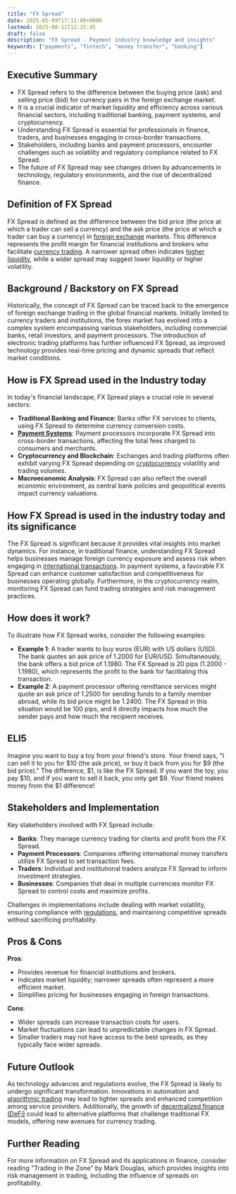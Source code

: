 ```yaml
---
title: "FX Spread"
date: 2025-05-09T17:11:00+0000
lastmod: 2025-08-11T12:15:45
draft: false
description: "FX Spread - Payment industry knowledge and insights"
keywords: ["payments", "fintech", "money transfer", "banking"]
---
```


## Executive Summary

  - FX Spread refers to the difference between the buying price (ask) and selling price (bid) for currency pairs in the foreign exchange market.
  - It is a crucial indicator of market liquidity and efficiency across various financial sectors, including traditional banking, payment systems, and cryptocurrency.
  - Understanding FX Spread is essential for professionals in finance, traders, and businesses engaging in cross-border transactions.
  - Stakeholders, including banks and payment processors, encounter challenges such as volatility and regulatory compliance related to FX Spread.
  - The future of FX Spread may see changes driven by advancements in technology, regulatory environments, and the rise of decentralized finance.

## Definition of FX Spread
FX Spread is defined as the difference between the bid price (the price at which a trader can sell a currency) and the ask price (the price at which a trader can buy a currency) in [foreign exchange](https://faisalkhanllc.xyz/resources/payments-wiki/f/fx-foreign-exchange/) markets. This difference represents the profit margin for financial institutions and brokers who facilitate [currency trading](https://faisalkhanllc.xyz/resources/payments-wiki/c/currency-exchange/). A narrower spread often indicates [higher liquidity](https://faisalkhanllc.xyz/resources/payments-wiki/l/liquidity/), while a wider spread may suggest lower liquidity or higher volatility.

## Background / Backstory on FX Spread
Historically, the concept of FX Spread can be traced back to the emergence of foreign exchange trading in the global financial markets. Initially limited to currency traders and institutions, the forex market has evolved into a complex system encompassing various stakeholders, including commercial banks, retail investors, and payment processors. The introduction of electronic trading platforms has further influenced FX Spread, as improved technology provides real-time pricing and dynamic spreads that reflect market conditions. 

## How is FX Spread used in the Industry today
In today's financial landscape, FX Spread plays a crucial role in several sectors:

- **Traditional Banking and Finance**: Banks offer FX services to clients, using FX Spread to determine currency conversion costs.
- **[Payment Systems](https://faisalkhanllc.xyz/resources/payments-wiki/p/payment-processor/)**: Payment processors incorporate FX Spread into cross-border transactions, affecting the total fees charged to consumers and merchants.
- **Cryptocurrency and Blockchain**: Exchanges and trading platforms often exhibit varying FX Spread depending on [cryptocurrency](https://faisalkhanllc.xyz/resources/payments-wiki/c/cryptocurrency/) volatility and trading volumes.
- **Macroeconomic Analysis**: FX Spread can also reflect the overall economic environment, as central bank policies and geopolitical events impact currency valuations.

## How FX Spread is used in the industry today and its significance
The FX Spread is significant because it provides vital insights into market dynamics. For instance, in traditional finance, understanding FX Spread helps businesses manage foreign currency exposure and assess risk when engaging in [international transactions](https://faisalkhanllc.xyz/resources/payments-wiki/c/cross-border-payments/). In payment systems, a favorable FX Spread can enhance customer satisfaction and competitiveness for businesses operating globally. Furthermore, in the cryptocurrency realm, monitoring FX Spread can fund trading strategies and risk management practices.

## How does it work?
To illustrate how FX Spread works, consider the following examples:

- **Example 1**: A trader wants to buy euros (EUR) with US dollars (USD). The bank quotes an ask price of 1.2000 for EUR/USD. Simultaneously, the bank offers a bid price of 1.1980. The FX Spread is 20 pips (1.2000 - 1.1980), which represents the profit to the bank for facilitating this transaction. 
- **Example 2**: A payment processor offering remittance services might quote an ask price of 1.2500 for sending funds to a family member abroad, while its bid price might be 1.2400. The FX Spread in this situation would be 100 pips, and it directly impacts how much the sender pays and how much the recipient receives.

## ELI5
Imagine you want to buy a toy from your friend's store. Your friend says, "I can sell it to you for $10 (the ask price), or buy it back from you for $9 (the bid price)." The difference, $1, is like the FX Spread. If you want the toy, you pay $10, and if you want to sell it back, you only get $9. Your friend makes money from the $1 difference!

## Stakeholders and Implementation
Key stakeholders involved with FX Spread include:

- **Banks**: They manage currency trading for clients and profit from the FX Spread.
- **Payment Processors**: Companies offering international money transfers utilize FX Spread to set transaction fees.
- **Traders**: Individual and institutional traders analyze FX Spread to inform investment strategies.
- **Businesses**: Companies that deal in multiple currencies monitor FX Spread to control costs and maximize profits.

Challenges in implementations include dealing with market volatility, ensuring compliance with [regulations](https://faisalkhanllc.xyz/resources/payments-wiki/f/financial-regulatory-frameworks/), and maintaining competitive spreads without sacrificing profitability.

## Pros & Cons
**Pros**:  

- Provides revenue for financial institutions and brokers.  
- Indicates market liquidity; narrower spreads often represent a more efficient market.  
- Simplifies pricing for businesses engaging in foreign transactions.

**Cons**:  

- Wider spreads can increase transaction costs for users.  
- Market fluctuations can lead to unpredictable changes in FX Spread.  
- Smaller traders may not have access to the best spreads, as they typically face wider spreads.

## Future Outlook
As technology advances and regulations evolve, the FX Spread is likely to undergo significant transformation. Innovations in automation and [algorithmic trading](https://faisalkhanllc.xyz/resources/payments-wiki/m/market-maker/) may lead to tighter spreads and enhanced competition among service providers. Additionally, the growth of [decentralized finance (DeFi)](https://faisalkhanllc.xyz/resources/payments-wiki/d/decentralized-finance-defi/) could lead to alternative platforms that challenge traditional FX models, offering new avenues for currency trading.

## Further Reading
For more information on FX Spread and its applications in finance, consider reading "Trading in the Zone" by Mark Douglas, which provides insights into risk management in trading, including the influence of spreads on profitability.